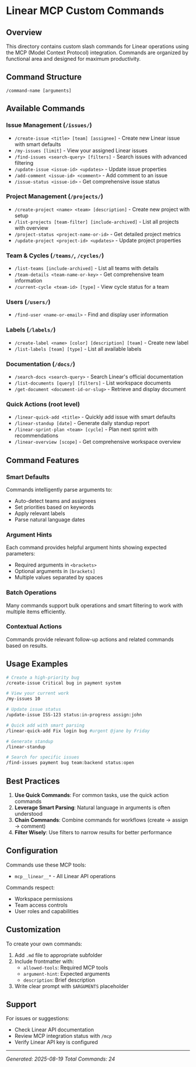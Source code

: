 # Linear MCP Custom Commands

## Overview
This directory contains custom slash commands for Linear operations using the MCP (Model Context Protocol) integration. Commands are organized by functional area and designed for maximum productivity.

## Command Structure
```
/command-name [arguments]
```

## Available Commands

### Issue Management (`/issues/`)
- `/create-issue <title> [team] [assignee]` - Create new Linear issue with smart defaults
- `/my-issues [limit]` - View your assigned Linear issues
- `/find-issues <search-query> [filters]` - Search issues with advanced filtering
- `/update-issue <issue-id> <updates>` - Update issue properties
- `/add-comment <issue-id> <comment>` - Add comment to an issue
- `/issue-status <issue-id>` - Get comprehensive issue status

### Project Management (`/projects/`)
- `/create-project <name> <team> [description]` - Create new project with setup
- `/list-projects [team-filter] [include-archived]` - List all projects with overview
- `/project-status <project-name-or-id>` - Get detailed project metrics
- `/update-project <project-id> <updates>` - Update project properties

### Team & Cycles (`/teams/`, `/cycles/`)
- `/list-teams [include-archived]` - List all teams with details
- `/team-details <team-name-or-key>` - Get comprehensive team information
- `/current-cycle <team-id> [type]` - View cycle status for a team

### Users (`/users/`)
- `/find-user <name-or-email>` - Find and display user information

### Labels (`/labels/`)
- `/create-label <name> [color] [description] [team]` - Create new label
- `/list-labels [team] [type]` - List all available labels

### Documentation (`/docs/`)
- `/search-docs <search-query>` - Search Linear's official documentation
- `/list-documents [query] [filters]` - List workspace documents
- `/get-document <document-id-or-slug>` - Retrieve and display document

### Quick Actions (root level)
- `/linear-quick-add <title>` - Quickly add issue with smart defaults
- `/linear-standup [date]` - Generate daily standup report
- `/linear-sprint-plan <team> [cycle]` - Plan next sprint with recommendations
- `/linear-overview [scope]` - Get comprehensive workspace overview

## Command Features

### Smart Defaults
Commands intelligently parse arguments to:
- Auto-detect teams and assignees
- Set priorities based on keywords
- Apply relevant labels
- Parse natural language dates

### Argument Hints
Each command provides helpful argument hints showing expected parameters:
- Required arguments in `<brackets>`
- Optional arguments in `[brackets]`
- Multiple values separated by spaces

### Batch Operations
Many commands support bulk operations and smart filtering to work with multiple items efficiently.

### Contextual Actions
Commands provide relevant follow-up actions and related commands based on results.

## Usage Examples

```bash
# Create a high-priority bug
/create-issue Critical bug in payment system

# View your current work
/my-issues 10

# Update issue status
/update-issue ISS-123 status:in-progress assign:john

# Quick add with smart parsing
/linear-quick-add Fix login bug #urgent @jane by Friday

# Generate standup
/linear-standup

# Search for specific issues
/find-issues payment bug team:backend status:open
```

## Best Practices

1. **Use Quick Commands**: For common tasks, use the quick action commands
2. **Leverage Smart Parsing**: Natural language in arguments is often understood
3. **Chain Commands**: Combine commands for workflows (create → assign → comment)
4. **Filter Wisely**: Use filters to narrow results for better performance

## Configuration

Commands use these MCP tools:
- `mcp__linear__*` - All Linear API operations

Commands respect:
- Workspace permissions
- Team access controls
- User roles and capabilities

## Customization

To create your own commands:
1. Add `.md` file to appropriate subfolder
2. Include frontmatter with:
   - `allowed-tools`: Required MCP tools
   - `argument-hint`: Expected arguments
   - `description`: Brief description
3. Write clear prompt with `$ARGUMENTS` placeholder

## Support

For issues or suggestions:
- Check Linear API documentation
- Review MCP integration status with `/mcp`
- Verify Linear API key is configured

---
*Generated: 2025-08-19*
*Total Commands: 24*